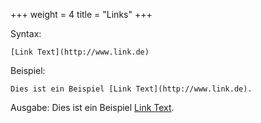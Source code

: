 +++
weight = 4
title = "Links"
+++


Syntax: 
```
[Link Text](http://www.link.de)
```

Beispiel:
```
Dies ist ein Beispiel [Link Text](http://www.link.de).
```

Ausgabe: 
Dies ist ein Beispiel [Link Text](http://www.link.de).